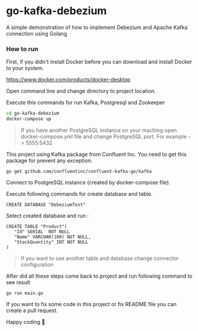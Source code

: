 # go-kafka-debezium
A simple demonstration of how to implement Debezium and Apache Kafka connection using Golang


### How to run

First, if you didn't install Docker before you can download and install Docker to your system.

https://www.docker.com/products/docker-desktop

Open command line and change directory to project location.

Execute this commands for run Kafka, Postgresql and Zookeeper

```sh
cd go-kafka-debezium
docker-compose up
```

> If you have another PostgreSQL instance on your maching open docker-compose.yml file and change PostgreSQL port. For example -> 5555:5432

This project using Kafka package from Confluent Inc. You need to get this package for prevent any exception.

```
go get github.com/confluentinc/confluent-kafka-go/kafka
```

Connect to PostgreSQL instance (created by docker-compose file).

Execute following commands for create database and table. 

```
CREATE DATABASE "DebeziumTest"
```

Select created database and run :

```
CREATE TABLE "Product"(
   "Id" SERIAL  NOT NULL
   "Name" VARCHAR(100) NOT NULL,
   "StockQuantity" INT NOT NULL
)
```

> If you want to use another table and database change connector configuration

After did all these steps come back to project and run following command to see result

```
go run main.go
```


If you want to fix some code in this project or fix README file you can create a pull request.


Happy coding 🚀